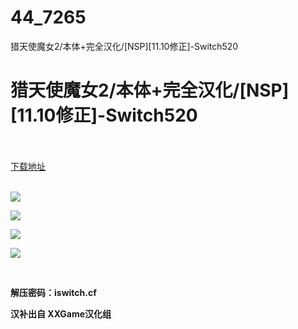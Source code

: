 # 44_7265
猎天使魔女2/本体+完全汉化/[NSP][11.10修正]-Switch520
# 猎天使魔女2/本体+完全汉化/[NSP][11.10修正]-Switch520
 <br/></br>
[下载地址](https://www.switch520.cc/article/7265 "下载地址")
<br/></br>

<p><strong><img src="https://www.switch520.cc/muke_img/upload_art_editor_20201111-1_5d07c67b1f45b71e7a8f9dfa13ac13a0.jpg"></strong></p>
<p><strong><img src="https://www.switch520.cc/muke_img/upload_art_editor_20201111-1_c1060862bdfcca8e2262fbf06d071eb6.jpg"></strong></p>
<p><strong><img src="https://www.switch520.cc/muke_img/upload_art_editor_20201111-1_f92abbddae38cf6e8ad261b364180a48.jpg"></strong></p>
<p><strong><img src="https://www.switch520.cc/muke_img/upload_art_editor_20201111-1_9038a5da259a09baee545a87b25964bf.jpg"></strong></p>
<p>&nbsp;</p>
<p><strong>解压密码：iswitch.cf</strong></p>
<p><strong>汉补出自 XXGame汉化组</strong></p>
